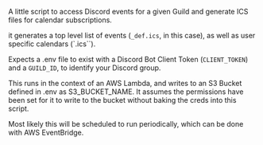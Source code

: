 A little script to access Discord events for a given Guild and generate ICS files for calendar subscriptions.

it generates a top level list of events (`_def.ics`, in this case), as well as user specific calendars (`<username>.ics``).

Expects a .env file to exist with a Discord Bot Client Token (`CLIENT_TOKEN`) and a `GUILD_ID`, to identify your Discord group.

This runs in the context of an AWS Lambda, and writes to an S3 Bucket defined in .env as S3_BUCKET_NAME. It assumes the permissions have been set for it to write to the bucket without baking the creds into this script.

Most likely this will be scheduled to run periodically, which can be done with AWS EventBridge.
